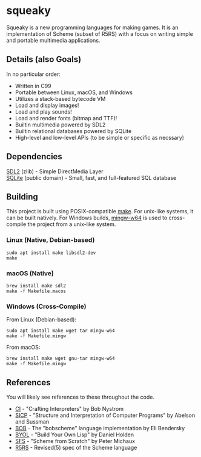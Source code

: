 # squeaky
Squeaky is a new programming languages for making games.
It is an implementation of Scheme (subset of R5RS) with a focus on writing simple and portable multimedia applications.

## Details (also Goals)
In no particular order:
* Written in C99
* Portable between Linux, macOS, and Windows
* Utilizes a stack-based bytecode VM
* Load and display images!
* Load and play sounds!
* Load and render fonts (bitmap and TTF)!
* Builtin multimedia powered by SDL2
* Builtin relational databases powered by SQLite
* High-level and low-level APIs (to be simple or specific as necssary)

## Dependencies
[SDL2](https://www.libsdl.org/index.php) (zlib) - Simple DirectMedia Layer  
[SQLite](https://www.sqlite.org/index.html) (public domain) - Small, fast, and full-featured SQL database  

## Building
This project is built using POSIX-compatible [make](https://pubs.opengroup.org/onlinepubs/009695399/utilities/make.html).
For unix-like systems, it can be built natively.
For Windows builds, [mingw-w64](http://mingw-w64.org/doku.php) is used to cross-compile the project from a unix-like system.

### Linux (Native, Debian-based)
```
sudo apt install make libsdl2-dev
make
```

### macOS (Native)
```
brew install make sdl2
make -f Makefile.macos
```

### Windows (Cross-Compile)
From Linux (Debian-based):
```
sudo apt install make wget tar mingw-w64
make -f Makefile.mingw
```

From macOS:
```
brew install make wget gnu-tar mingw-w64
make -f Makefile.mingw
```

## References
You will likely see references to these throughout the code.
* [CI](https://craftinginterpreters.com/) - "Crafting Interpreters" by Bob Nystrom
* [SICP](https://mitpress.mit.edu/sites/default/files/sicp/index.html) - "Structure and Interpretation of Computer Programs" by Abelson and Sussman
* [BOB](https://github.com/eliben/bobscheme) - The "bobscheme" language implementation by Eli Bendersky
* [BYOL](http://www.buildyourownlisp.com/) - "Build Your Own Lisp" by Daniel Holden
* [SFS](http://peter.michaux.ca/articles/scheme-from-scratch-introduction) - "Scheme from Scratch" by Peter Michaux
* [R5RS](https://schemers.org/Documents/Standards/R5RS/r5rs.pdf) - Revised(5) spec of the Scheme language
